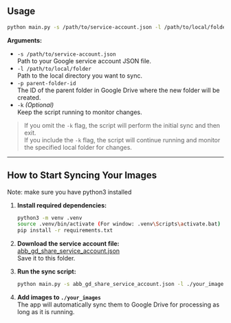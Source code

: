 ## Usage

```bash
python main.py -s /path/to/service-account.json -l /path/to/local/folder -p parent-folder-id -k
```

**Arguments:**

- `-s /path/to/service-account.json`  
    Path to your Google service account JSON file.
- `-l /path/to/local/folder`  
    Path to the local directory you want to sync.
- `-p parent-folder-id`  
    The ID of the parent folder in Google Drive where the new folder will be created.
- `-k` *(Optional)*  
    Keep the script running to monitor changes.

> If you omit the `-k` flag, the script will perform the initial sync and then exit.  
> If you include the `-k` flag, the script will continue running and monitor the specified local folder for changes.

---

## How to Start Syncing Your Images

Note: make sure you have python3 installed

1. **Install required dependencies:**
     ```bash
     python3 -m venv .venv
     source .venv/bin/activate (For window: .venv\Scripts\activate.bat)
     pip install -r requirements.txt
     ```

2. **Download the service account file:**  
     [abb_gd_share_service_account.json](https://drive.google.com/file/d/1S5oCHbBP8_vv1QVxZVrDj3tvrpnwu_pU/view?usp=drive_link)  
     Save it to this folder.

3. **Run the sync script:**
     ```bash
     python main.py -s abb_gd_share_service_account.json -l ./your_images -p 1LKTZVjMbinYsrqDYe-g-VHbpLQqNM33K -k
     ```

4. **Add images to `./your_images`**  
     The app will automatically sync them to Google Drive for processing as long as it is running.

